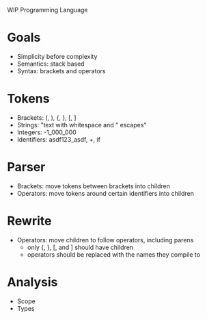 WIP Programming Language

# Goals
- Simplicity before complexity
- Semantics: stack based
- Syntax: brackets and operators

# Tokens
- Brackets: (, ), {, }, \[, \]
- Strings: "text with whitespace and \" escapes"
- Integers: -1_000_000
- Identifiers: asdf123_asdf, +, if

# Parser
- Brackets: move tokens between brackets into children
- Operators: move tokens around certain identifiers into children

# Rewrite
- Operators: move children to follow operators, including parens
	- only {, }, \[, and \] should have children
	- operators should be replaced with the names they compile to

# Analysis
- Scope
- Types
